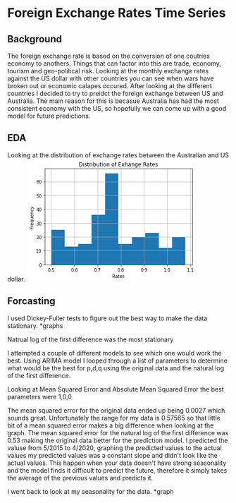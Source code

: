 # Foreign Exchange Rates Time Series

## Background

The foreign exchange rate is based on the conversion of one coutries economy to anothers. Things that can factor into this are trade, economy, tourism and geo-political risk. Looking at the monthly exchange rates against the US dollar with other countries you can see when wars have broken out or economic calapes occured. After looking at the different countries I decided to try to preidct the foreign exchange between US and Australia. The main reason for this is becasue Australia has had the most consistent economy with the US, so hopefully we can come up with a good model for future predictions. 

## EDA

Looking at the distribution of exchange rates between the Australian and US dollar. 
![hist_aus.png](graphs/hist_aus.png)

## Forcasting

I used Dickey-Fuller tests to figure out the best way to make the data stationary. 
*graphs

Natrual log of the first difference was the most stationary

I attempted a couple of different models to see which one would work the best. Using ARIMA model I looped through a list of parameters to determine what would be the best for p,d,q using the original data and the natural log of the first difference. 

Looking at Mean Squared Error and Absolute Mean Squared Error the best parameters were 1,0,0

The mean squared error for the original data ended up being 0.0027 which sounds great. Unfortunately the range for my data is 0.57565 so that little bit of a mean squared error makes a big difference when looking at the graph. 
The mean squared error for the natural log of the first difference was 0.53 making the original data better for the prediction model. 
I predicted the valuse from 5/2015 to 4/2020, graphing the predicted values to the actual values my predicted values was a constant slope and didn't look like the actual values. This happen when your data doesn't have strong seasonality and the model finds it difficult to predict the future, therefore it simply takes the average of the previous values and predicts it.

I went back to look at my seasonality for the data.
*graph

